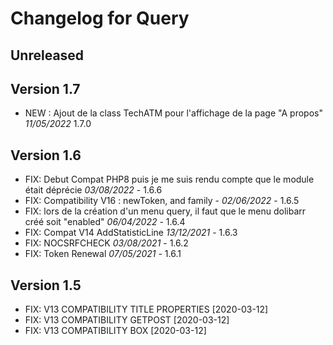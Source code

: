# Changelog for Query

## Unreleased



## Version 1.7

- NEW : Ajout de la class TechATM pour l'affichage de la page "A propos" *11/05/2022* 1.7.0

## Version 1.6

- FIX: Debut Compat PHP8 puis je me suis rendu compte que le module était déprécie *03/08/2022* - 1.6.6
- FIX: Compatibility V16 : newToken, and family - *02/06/2022* - 1.6.5
- FIX: lors de la création d'un menu query, il faut que le menu dolibarr créé soit "enabled" *06/04/2022* - 1.6.4
- FIX: Compat V14 AddStatisticLine *13/12/2021* - 1.6.3
- FIX: NOCSRFCHECK *03/08/2021* - 1.6.2
- FIX: Token Renewal  *07/05/2021* - 1.6.1


## Version 1.5

- FIX: V13 COMPATIBILITY TITLE PROPERTIES [2020-03-12]
- FIX: V13 COMPATIBILITY GETPOST [2020-03-12]
- FIX: V13 COMPATIBILITY BOX [2020-03-12]
